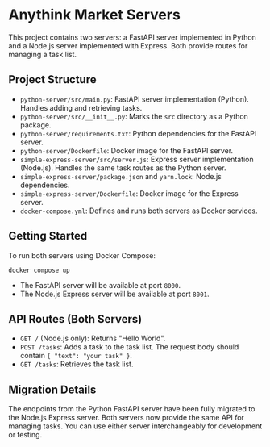 # Anythink Market Servers

This project contains two servers: a FastAPI server implemented in Python and a Node.js server implemented with Express. Both provide routes for managing a task list.

## Project Structure

- `python-server/src/main.py`: FastAPI server implementation (Python). Handles adding and retrieving tasks.
- `python-server/src/__init__.py`: Marks the `src` directory as a Python package.
- `python-server/requirements.txt`: Python dependencies for the FastAPI server.
- `python-server/Dockerfile`: Docker image for the FastAPI server.
- `simple-express-server/src/server.js`: Express server implementation (Node.js). Handles the same task routes as the Python server.
- `simple-express-server/package.json` and `yarn.lock`: Node.js dependencies.
- `simple-express-server/Dockerfile`: Docker image for the Express server.
- `docker-compose.yml`: Defines and runs both servers as Docker services.

## Getting Started

To run both servers using Docker Compose:

```shell
docker compose up
```

- The FastAPI server will be available at port `8000`.
- The Node.js Express server will be available at port `8001`.

## API Routes (Both Servers)

- `GET /` (Node.js only): Returns "Hello World".
- `POST /tasks`: Adds a task to the task list. The request body should contain `{ "text": "your task" }`.
- `GET /tasks`: Retrieves the task list.

## Migration Details

The endpoints from the Python FastAPI server have been fully migrated to the Node.js Express server. Both servers now provide the same API for managing tasks. You can use either server interchangeably for development or testing.
